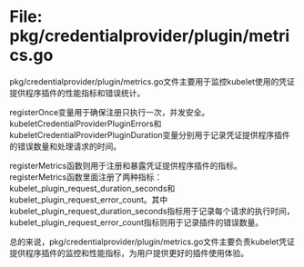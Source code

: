 # File: pkg/credentialprovider/plugin/metrics.go

pkg/credentialprovider/plugin/metrics.go文件主要用于监控kubelet使用的凭证提供程序插件的性能指标和错误统计。

registerOnce变量用于确保注册只执行一次，并发安全。kubeletCredentialProviderPluginErrors和kubeletCredentialProviderPluginDuration变量分别用于记录凭证提供程序插件的错误数量和处理请求的时间。

registerMetrics函数则用于注册和暴露凭证提供程序插件的指标。registerMetrics函数里面注册了两种指标：kubelet_plugin_request_duration_seconds和kubelet_plugin_request_error_count。其中kubelet_plugin_request_duration_seconds指标用于记录每个请求的执行时间，kubelet_plugin_request_error_count指标则用于记录插件的错误数量。

总的来说，pkg/credentialprovider/plugin/metrics.go文件主要负责kubelet凭证提供程序插件的监控和性能指标，为用户提供更好的插件使用体验。


